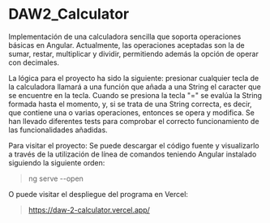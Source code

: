 # DAW2_Calculator

Implementación de una calculadora sencilla que soporta operaciones básicas en Angular. Actualmente, las operaciones aceptadas son la de sumar, restar, multiplicar y dividir, permitiendo además la opción de operar con decimales.

La lógica para el proyecto ha sido la siguiente: presionar cualquier tecla de la calculadora llamará a una función que añada a una String el caracter que se encuentre en la tecla. Cuando se presiona la tecla "=" se evalúa la String formada hasta el momento, y, si se trata de una String correcta, es decir, que contiene una o varias operaciones, entonces se opera y modifica. Se han llevado diferentes tests para comprobar el correcto funcionamiento de las funcionalidades añadidas.

Para visitar el proyecto: Se puede descargar el código fuente y visualizarlo a través de la utilización de línea de comandos teniendo Angular instalado siguiendo la siguiente orden:

> ng serve --open

O puede visitar el despliegue del programa en Vercel:

> https://daw-2-calculator.vercel.app/
